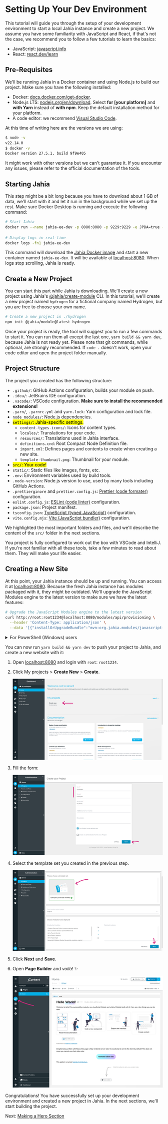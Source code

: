 # Setting Up Your Dev Environment

This tutorial will guide you through the setup of your development environment to start a local Jahia instance and create a new project. We assume you have some familiarity with JavaScript and React, if that's not the case, we recommend you to follow a few tutorials to learn the basics:

- JavaScript: [javascript.info](https://javascript.info/)
- React: [react.dev/learn](https://react.dev/learn)

## Pre-Requisites

We'll be running Jahia in a Docker container and using Node.js to build our project. Make sure you have the following installed:

- Docker: [docs.docker.com/get-docker](https://docs.docker.com/get-docker/).
- Node.js LTS: [nodejs.org/en/download](https://nodejs.org/en/download). Select **for [your platform]** and **with Yarn** instead of **with npm**. Keep the default installation method for your platform.
- A code editor: we recommend [Visual Studio Code](https://code.visualstudio.com/).

At this time of writing here are the versions we are using:

```bash
$ node -v
v22.14.0
$ docker -v
Docker version 27.5.1, build 9f9e405
```

It might work with other versions but we can't guarantee it. If you encounter any issues, please refer to the official documentation of the tools.

## Starting Jahia

This step might be a bit long because you have to download about 1 GB of data, we'll start with it and let it run in the background while we set up the rest. Make sure Docker Desktop is running and execute the following command:

```bash
# Start Jahia
docker run --name jahia-ee-dev -p 8080:8080 -p 9229:9229 -e JPDA=true -d jahia/jahia-ee:8.2

# Display logs in real-time
docker logs -fn1 jahia-ee-dev
```

This command will download the [Jahia Docker image](https://hub.docker.com/r/jahia/jahia-ee/tags) and start a new container named `jahia-ee-dev`. It will be available at [localhost:8080](http://localhost:8080). When logs stop scrolling, Jahia is ready.

## Create a New Project

You can start this part while Jahia is downloading. We'll create a new project using Jahia's [@jahia/create-module](https://www.npmjs.com/@jahia/create-module) CLI. In this tutorial, we'll create a new project named `hydrogen` for a fictional company named Hydrogen, but you are free to choose your own name.

```bash
# Create a new project in ./hydrogen
npm init @jahia/module@latest hydrogen
```

Once your project is ready, the tool will suggest you to run a few commands to start it. You can run them all except the last one, `yarn build && yarn dev`, because Jahia is not ready yet. Please note that git commands, while optional, are strongly recommended. If `code .` doesn't work, open your code editor and open the project folder manually.

## Project Structure

The project you created has the following structure:

- `.github/`: GitHub Actions configuration, builds your module on push.
- `.idea/`: JetBrains IDE configuration.
- `.vscode/`: VSCode configuration. **Make sure to install the recommended extensions!**
- `.yarn/`, `.yarnrc.yml` and `yarn.lock`: Yarn configuration and lock file.
- `node_modules/`: Node.js dependencies.
- <mark>`settings/`: Jahia-specific settings.</mark>
  - `content-types-icons/`: Icons for content types.
  - `locales/`: Translations for your code.
  - `resources/`: Translations used in Jahia interface.
  - `definitions.cnd`: Root Compact Node Definition file.
  - `import.xml`: Defines pages and contents to create when creating a new site.
  - `template-thumbnail.png`: Thumbnail for your module.
- <mark>`src/`: Your code!</mark>
- `static/`: Static files like images, fonts, etc.
- `.env`: Environment variables used by build tools.
- `.node-version`: Node.js version to use, used by many tools including GitHub Actions.
- `.prettierginore` and `prettier.config.js`: [Prettier (code formater)](https://prettier.io/) configuration.
- `eslint.config.js`: [ESLint (code linter)](https://eslint.org/) configuration.
- `package.json`: Project manifest.
- `tsconfig.json`: [TypeScript (typed JavaScript)](https://www.typescriptlang.org/) configuration.
- `vite.config.mjs`: [Vite (JavaScript bundler)](https://vite.dev/) configuration.

We highlighted the most important folders and files, and we'll describe the content of the `src/` folder in the next sections.

You project is fully configured to work out the box with VSCode and IntelliJ. If you're not familiar with all these tools, take a few minutes to read about them. They will make your life easier.

## Creating a New Site

At this point, your Jahia instance should be up and running. You can access it at [localhost:8080](http://localhost:8080). Because the fresh Jahia instance has modules packaged with it, they might be outdated. We'll upgrade the JavaScript Modules engine to the latest version to make sure we have the latest features:

```bash
# Upgrade the JavaScript Modules engine to the latest version
curl http://root:root1234@localhost:8080/modules/api/provisioning \
  --header 'Content-Type: application/json' \
  --data '[{"installOrUpgradeBundle":"mvn:org.jahia.modules/javascript-modules-engine","autoStart":true}]'
```

<details>
<summary>For PowerShell (Windows) users</summary>

```powershell
curl http://root:root1234@localhost:8080/modules/api/provisioning `
  --header 'Content-Type: application/json' `
  --data '[{"installOrUpgradeBundle":"mvn:org.jahia.modules/javascript-modules-engine","autoStart":true}]'
```

</details>

You can now run `yarn build && yarn dev` to push your project to Jahia, and create a new website with it:

1. Open [localhost:8080](http://localhost:8080) and login with `root`: `root1234`.

2. Click My projects > **Create New** > **Create**.

   ![Jahia Homepage](homepage.png)

3. Fill the form:

   ![Site creation form](create.png)

4. Select the template set you created in the previous step.

   ![Template selection interface](select-template.png)

5. Click **Next** and **Save**.

6. Open **Page Builder** and _voilà_! ✨

   ![Page Builder interface](page-builder.png)

Congratulations! You have successfully set up your development environment and created a new project in Jahia. In the next sections, we'll start building the project.

Next: [Making a Hero Section](../2-making-a-hero-section/)
